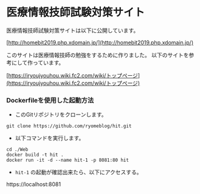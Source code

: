 # 医療情報技師試験対策サイト

医療情報技師試験対策サイトは以下に公開しています。

[http://homebit2019.php.xdomain.jp/](http://homebit2019.php.xdomain.jp/)

このサイトは医療情報技師の勉強をするために作りました。
以下のサイトを参考にして作っています。

[https://iryoujyouhou.wiki.fc2.com/wiki/トップページ](https://iryoujyouhou.wiki.fc2.com/wiki/トップページ)

### Dockerfileを使用した起動方法

- このGitリポジトリをクローンします。

```
git clone https://github.com/ryomeblog/hit.git
```

- 以下コマンドを実行します。
```
cd ./Web
docker build -t hit .
docker run -it -d --name hit-1 -p 8081:80 hit
```

- `hit-1` の起動が確認出来たら、以下にアクセスする。

https://localhost:8081
